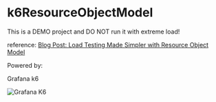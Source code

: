 # k6ResourceObjectModel

This is a DEMO project and DO NOT run it with extreme load!

reference: [Blog Post: Load Testing Made Simpler with Resource Object Model](https://medium.com/maestral-solutions/load-testing-made-simpler-with-resource-object-model-1e06b5573a72)

Powered by:

Grafana k6

![Grafana K6](https://k6.io/blog/static/ab1c3efcee2c6db03db1c0e7b9be118a/28767/k6-logo-with-grafana.png)
